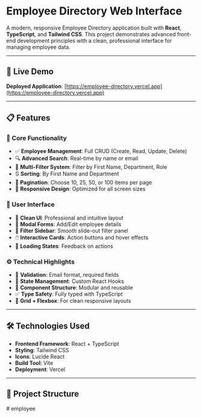 # Employee Directory Web Interface

A modern, responsive Employee Directory application built with **React**, **TypeScript**, and **Tailwind CSS**. This project demonstrates advanced front-end development principles with a clean, professional interface for managing employee data.

---

## 🚀 Live Demo

**Deployed Application**: [https://employee-directory.vercel.app](https://employee-directory.vercel.app)

---

## 📋 Features

### 🌟 Core Functionality
- ✅ **Employee Management**: Full CRUD (Create, Read, Update, Delete)
- 🔍 **Advanced Search**: Real-time by name or email
- 🧰 **Multi-Filter System**: Filter by First Name, Department, Role
- 🔃 **Sorting**: By First Name and Department
- 📄 **Pagination**: Choose 10, 25, 50, or 100 items per page
- 📱 **Responsive Design**: Optimized for all screen sizes

### 🎨 User Interface
- 🧼 **Clean UI**: Professional and intuitive layout
- 🧾 **Modal Forms**: Add/Edit employee details
- 🧭 **Filter Sidebar**: Smooth slide-out filter panel
- 🖱️ **Interactive Cards**: Action buttons and hover effects
- 🔁 **Loading States**: Feedback on actions

### ⚙️ Technical Highlights
- 🔐 **Validation**: Email format, required fields
- 🧠 **State Management**: Custom React Hooks
- 🧱 **Component Structure**: Modular and reusable
- ✅ **Type Safety**: Fully typed with TypeScript
- 🧩 **Grid + Flexbox**: For clean responsive layouts

---

## 🛠️ Technologies Used

- **Frontend Framework**: React + TypeScript
- **Styling**: Tailwind CSS
- **Icons**: Lucide React
- **Build Tool**: Vite
- **Deployment**: Vercel

---

## 📁 Project Structure

#   e m p l o y e e  
 